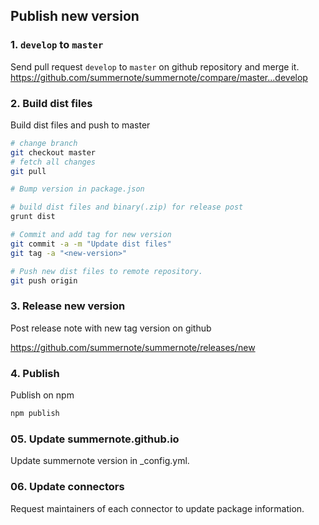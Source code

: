 ## Publish new version

### 1. `develop` to `master`

Send pull request `develop` to `master` on github repository and merge it.
https://github.com/summernote/summernote/compare/master...develop

### 2. Build dist files

Build dist files and push to master
```bash
# change branch
git checkout master
# fetch all changes
git pull

# Bump version in package.json

# build dist files and binary(.zip) for release post
grunt dist

# Commit and add tag for new version
git commit -a -m "Update dist files"
git tag -a "<new-version>"

# Push new dist files to remote repository.
git push origin
```

### 3. Release new version
Post release note with new tag version on github

https://github.com/summernote/summernote/releases/new

### 4. Publish

Publish on npm
```bash
npm publish
```

### 05. Update summernote.github.io
Update summernote version in _config.yml.

### 06. Update connectors
Request maintainers of each connector to update package information.
